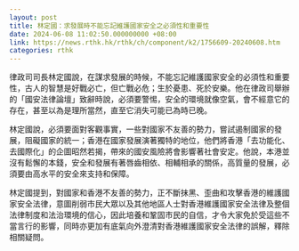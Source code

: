 ```yaml
---
layout: post
title: 林定國：求發展時不能忘記維護國家安全之必須性和重要性
date: 2024-06-08 11:02:50.000000000 +08:00
link: https://news.rthk.hk/rthk/ch/component/k2/1756609-20240608.htm
categories: rthk
---
```


律政司司長林定國說，在謀求發展的時候，不能忘記維護國家安全的必須性和重要性，古人的智慧是好戰必亡，但亡戰必危；生於憂患、死於安樂。他在律政司舉辦的「國安法律論壇」致辭時說，必須要警惕，安全的環境就像空氣，會不經意它的存在，甚至以為是理所當然，直至它消失可能已為時已晚。

林定國說，必須要面對客觀事實，一些對國家不友善的勢力，嘗試遏制國家的發展，阻礙國家的統一；香港在國家發展演著獨特的地位，他們將香港「去功能化、去國際化」的企圖昭然若揭，帶來的國安風險將會影響著社會安定。他說，本港並沒有鬆懈的本錢，安全和發展有著唇齒相依、相輔相承的關係，高質量的發展，必須要由高水平的安全來支持和保障。

林定國提到，對國家和香港不友善的勢力，正不斷抹黑、歪曲和攻擊香港的維護國家安全法律，意圖削弱市民大眾以及其他地區人士對香港維護國家安全法律及整個法律制度和法治環境的信心，因此培養和鞏固市民的自信，才令大家免於受這些不當言行的影響，同時亦更加有底氣向外澄清對香港維護國家安全法律的誤解，釋除相關疑問。
